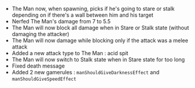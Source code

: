 - The Man now, when spawning, picks if he's going to stare or stalk depending on if there's a wall between him and his target
- Nerfed The Man's damage from 7 to 5.5
- The Man will now block all damage when in Stare or Stalk state (without damaging the attacker)
- The Man will now damage while blocking only if the attack was a melee attack
- Added a new attack type to The Man : acid spit
- The Man will now switch to Stalk state when in Stare state for too long
- Fixed death message
- Added 2 new gamerules : `manShouldGiveDarknessEffect` and `manShouldGiveSpeedEffect`